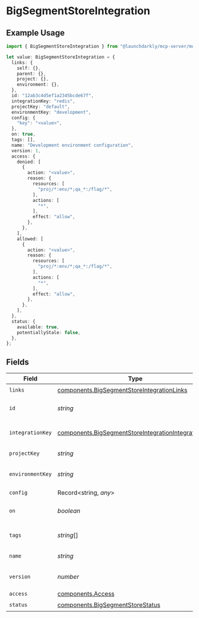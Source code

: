 # BigSegmentStoreIntegration

## Example Usage

```typescript
import { BigSegmentStoreIntegration } from "@launchdarkly/mcp-server/models/components";

let value: BigSegmentStoreIntegration = {
  links: {
    self: {},
    parent: {},
    project: {},
    environment: {},
  },
  id: "12ab3c4d5ef1a2345bcde67f",
  integrationKey: "redis",
  projectKey: "default",
  environmentKey: "development",
  config: {
    "key": "<value>",
  },
  on: true,
  tags: [],
  name: "Development environment configuration",
  version: 1,
  access: {
    denied: [
      {
        action: "<value>",
        reason: {
          resources: [
            "proj/*:env/*;qa_*:/flag/*",
          ],
          actions: [
            "*",
          ],
          effect: "allow",
        },
      },
    ],
    allowed: [
      {
        action: "<value>",
        reason: {
          resources: [
            "proj/*:env/*;qa_*:/flag/*",
          ],
          actions: [
            "*",
          ],
          effect: "allow",
        },
      },
    ],
  },
  status: {
    available: true,
    potentiallyStale: false,
  },
};
```

## Fields

| Field                                                                                                                      | Type                                                                                                                       | Required                                                                                                                   | Description                                                                                                                | Example                                                                                                                    |
| -------------------------------------------------------------------------------------------------------------------------- | -------------------------------------------------------------------------------------------------------------------------- | -------------------------------------------------------------------------------------------------------------------------- | -------------------------------------------------------------------------------------------------------------------------- | -------------------------------------------------------------------------------------------------------------------------- |
| `links`                                                                                                                    | [components.BigSegmentStoreIntegrationLinks](../../models/components/bigsegmentstoreintegrationlinks.md)                   | :heavy_check_mark:                                                                                                         | N/A                                                                                                                        |                                                                                                                            |
| `id`                                                                                                                       | *string*                                                                                                                   | :heavy_check_mark:                                                                                                         | The integration ID                                                                                                         | 12ab3c4d5ef1a2345bcde67f                                                                                                   |
| `integrationKey`                                                                                                           | [components.BigSegmentStoreIntegrationIntegrationKey](../../models/components/bigsegmentstoreintegrationintegrationkey.md) | :heavy_check_mark:                                                                                                         | The integration key                                                                                                        | redis                                                                                                                      |
| `projectKey`                                                                                                               | *string*                                                                                                                   | :heavy_check_mark:                                                                                                         | The project key                                                                                                            | default                                                                                                                    |
| `environmentKey`                                                                                                           | *string*                                                                                                                   | :heavy_check_mark:                                                                                                         | The environment key                                                                                                        | development                                                                                                                |
| `config`                                                                                                                   | Record<string, *any*>                                                                                                      | :heavy_check_mark:                                                                                                         | N/A                                                                                                                        |                                                                                                                            |
| `on`                                                                                                                       | *boolean*                                                                                                                  | :heavy_check_mark:                                                                                                         | Whether the configuration is turned on                                                                                     | true                                                                                                                       |
| `tags`                                                                                                                     | *string*[]                                                                                                                 | :heavy_check_mark:                                                                                                         | List of tags for this configuration                                                                                        | []                                                                                                                         |
| `name`                                                                                                                     | *string*                                                                                                                   | :heavy_check_mark:                                                                                                         | Name of the configuration                                                                                                  | Development environment configuration                                                                                      |
| `version`                                                                                                                  | *number*                                                                                                                   | :heavy_check_mark:                                                                                                         | Version of the current configuration                                                                                       | 1                                                                                                                          |
| `access`                                                                                                                   | [components.Access](../../models/components/access.md)                                                                     | :heavy_minus_sign:                                                                                                         | N/A                                                                                                                        |                                                                                                                            |
| `status`                                                                                                                   | [components.BigSegmentStoreStatus](../../models/components/bigsegmentstorestatus.md)                                       | :heavy_check_mark:                                                                                                         | N/A                                                                                                                        |                                                                                                                            |
